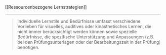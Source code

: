 [[Ressourcenbezogene Lernstrategien]]

---

>Individuelle Lernstile und Bedürfnisse umfasst verschiedene Vorlieben für visuelles, auditives oder kinästhetisches Lernen, die nicht immer berücksichtigt werden können sowie spezielle Bedürfnisse, die spezifische Unterstützung und Anpassungen (z.B. bei den Prüfungsunterlagen oder der Bearbeitungszeit in der Prüfung) benötigen.

